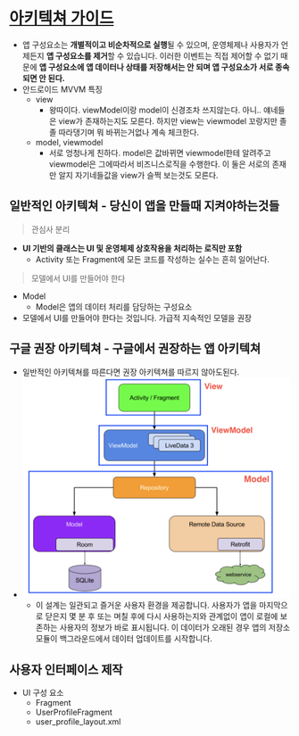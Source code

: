 [아키텍쳐 가이드](https://developer.android.com/jetpack/guide?hl=ko)
===
* 앱 구성요소는 **개별적이고 비순차적으로 실행**될 수 있으며, 운영체제나 사용자가 언제든지 **앱 구성요소를 제거**할 수 있습니다. 
이러한 이벤트는 직접 제어할 수 없기 때문에 **앱 구성요소에 앱 데이터나 상태를 저장해서는 안 되며 앱 구성요소가 서로 종속되면 안 된다.**
* 안드로이드 MVVM 특징
  * view
    * 왕따이다. viewModel이랑 model이 신경조차 쓰지않는다. 아니.. 얘네들은 view가 존재하는지도 모른다. 하지만 view는 viewmodel 꼬랑지만 졸졸 따라댕기며 뭐 바뀌는거없나 계속 체크한다.
  * model, viewmodel
    * 서로 엉청나게 친하다. model은 값바뀌면 viewmodel한테 알려주고 viewmodel은 그에따라서 비즈니스로직을 수행한다. 이 둘은 서로의 존재만 알지 자기네들값을 view가 슬쩍 보는것도 모른다.


일반적인 아키텍쳐 - 당신이 앱을 만들때 지켜야하는것들
---
> 관심사 분리
* **UI 기반의 클래스는 UI 및 운영체제 상호작용을 처리하는 로직만 포함**
  * Activity 또는 Fragment에 모든 코드를 작성하는 실수는 흔히 일어난다.
> 모델에서 UI를 만들어야 한다
* Model
  * Model은 앱의 데이터 처리를 담당하는 구성요소
* 모델에서 UI를 만들어야 한다는 것입니다. 가급적 지속적인 모델을 권장

구글 권장 아키텍쳐 - 구글에서 권장하는 앱 아키텍쳐
---
* 일반적인 아키텍쳐를 따른다면 권장 아키텍쳐를 따르지 않아도된다.
* ![](img/google_android_architecture.png)
  * 이 설계는 일관되고 즐거운 사용자 환경을 제공합니다. 사용자가 앱을 마지막으로 닫은지 몇 분 후 또는 며칠 후에 다시 사용하는지와 관계없이 앱이 로컬에 보존하는 사용자의 정보가 바로 표시됩니다. 이 데이터가 오래된 경우 앱의 저장소 모듈이 백그라운드에서 데이터 업데이트를 시작합니다.

사용자 인터페이스 제작
---
* UI 구성 요소
  * Fragment
  * UserProfileFragment
  * user_profile_layout.xml
